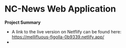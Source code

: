 # NC-News Web Application
__Project Summary__


- A link to the live version on Netflify can be found here: https://mellifluous-figolla-0b9339.netlify.app/
- 

